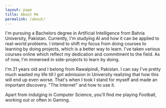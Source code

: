 ```yaml
---
layout: page
title: About Me
permalink: /about/
---
```


I'm pursuing a Bachelors degree in Artificial Intelligence from Bahria University, Pakistan.
Currently, I'm studying AI and how it can be applied to real-world problems. I intend to shift my focus from doing courses
to learning by doing projects, which is a better way to learn. I've taken various courses online which reflect my dedication and commitment
to the field. As of now, I'm immersed in side-projects to learn by doing.

I'm 21 years old and I belong from Rawalpindi, Pakistan. I can say I've pretty much wasted my life till I got admission in University
realizing that how this will end up even worse. That's when I took I stand for myself and made an important discovery. "The Internet" and how to use it.

Apart from indulging in Computer Science, you'll find me playing Football, working out or often in Gaming.